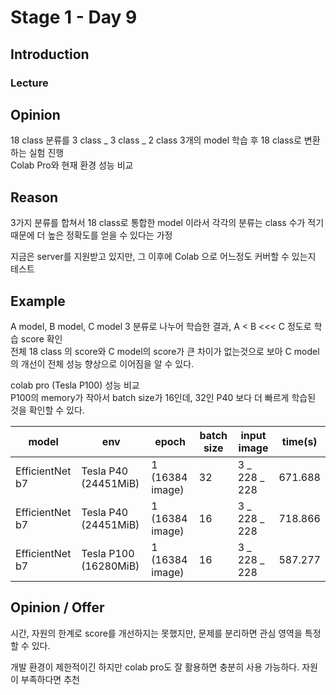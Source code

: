 # Stage 1 - Day 9

## Introduction

### Lecture

## Opinion

18 class 분류를 3 class _ 3 class _ 2 class 3개의 model 학습 후 18 class로 변환하는 실험 진행  
Colab Pro와 현재 환경 성능 비교

## Reason

3가지 분류를 합쳐서 18 class로 통합한 model 이라서 각각의 분류는 class 수가 적기 때문에 더 높은 정확도를 얻을 수 있다는 가정

지금은 server를 지원받고 있지만, 그 이후에 Colab 으로 어느정도 커버할 수 있는지 테스트

## Example

A model, B model, C model 3 분류로 나누어 학습한 결과, A < B <<< C 정도로 학습 score 확인  
전체 18 class 의 score와 C model의 score가 큰 차이가 없는것으로 보아 C model의 개선이 전체 성능 향상으로 이어짐을 알 수 있다.

colab pro (Tesla P100) 성능 비교  
P100의 memory가 작아서 batch size가 16인데, 32인 P40 보다 더 빠르게 학습된 것을 확인할 수 있다.

| model           | env                   | epoch           | batch size | input image   | time(s) |
| --------------- | --------------------- | --------------- | ---------- | ------------- | ------- |
| EfficientNet b7 | Tesla P40 (24451MiB)  | 1 (16384 image) | 32         | 3 _ 228 _ 228 | 671.688 |
| EfficientNet b7 | Tesla P40 (24451MiB)  | 1 (16384 image) | 16         | 3 _ 228 _ 228 | 718.866 |
| EfficientNet b7 | Tesla P100 (16280MiB) | 1 (16384 image) | 16         | 3 _ 228 _ 228 | 587.277 |

## Opinion / Offer

시간, 자원의 한계로 score를 개선하지는 못했지만, 문제를 분리하면 관심 영역을 특정할 수 있다.

개발 환경이 제한적이긴 하지만 colab pro도 잘 활용하면 충분히 사용 가능하다. 자원이 부족하다면 추천
